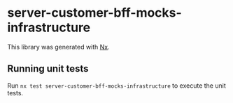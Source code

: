 # server-customer-bff-mocks-infrastructure

This library was generated with [Nx](https://nx.dev).

## Running unit tests

Run `nx test server-customer-bff-mocks-infrastructure` to execute the unit tests.
